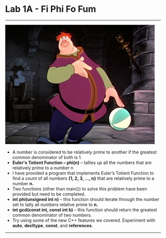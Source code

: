 # Lab 1A - Fi Phi Fo Fum

---

![](/assets/Williegiant.jpg)

* A number is considered to be relatively prime to another if the greatest common denominator of both is 1.
* **Euler's Totient Function – phi\(n\)** – tallies up all the numbers that are relatively prime to a number n 
* I have provided a program that implements Euler’s Totient Function to find a count of all numbers **{1, 2, 3, …, n}** that are relatively prime to a number **n.**
* Two functions (other than main()) to solve this problem have been provided but need to be completed.
* **int phi\(unsigned int n\)** – this function should iterate through the number set to tally all numbers relative prime to **n.**
* **int gcd\(const int, const int b\)** – this function should return the greatest common denominator of two numbers.
* Try using some of the new C++ features we covered. Experiment with **auto**, **decltype**, **const**, and **references**.

---



